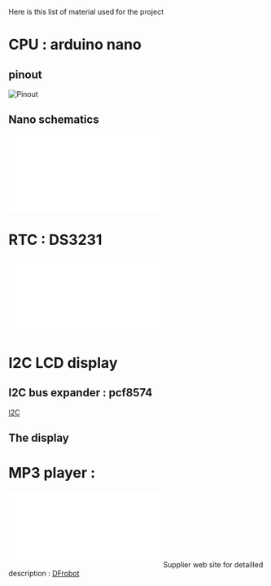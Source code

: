 Here is this list of material used for the project
# CPU : arduino nano
## pinout
![Pinout](Pinout-Arduino-Nano-low-resolution-1024x834.jpg)
## Nano schematics
![SCH](nano_ch340_schematics-rev1.pdf)
# RTC : DS3231
![RTC](ds3231.pdf)
# I2C LCD display 
## I2C bus expander : pcf8574
[I2C](pcf8574.pdf)
## The display

# MP3 player :
![MP3](MP3_Player_Modul_Arduino_Schematic.pdf)
Supplier web site for detailled description : [DFrobot](https://wiki.dfrobot.com/DFPlayer_Mini_SKU_DFR0299#Connection_Diagram)
